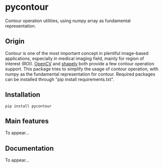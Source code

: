 # pycontour
Contour operation utilities, using numpy array as fundamental representation.

## Origin
Contour is one of the most important concept in plentiful image-based applications, especially in medical imaging field, mainly for region of interest (ROI). [OpenCV](http://opencv-python-tutroals.readthedocs.io/en/latest/py_tutorials/py_tutorials.html) and [shapely](http://shapely.readthedocs.io/en/stable/manual.html) both provide a few contour operation support. This package tries to simplify the usage of contour operation, with numpy as the fundamental representation for contour. Required packages can be installed through "pip install requirements.txt".

## Installation
```
pip install pycontour
```

## Main features
To appear...


## Documentation
To appear...
